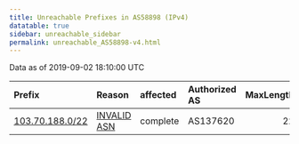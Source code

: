 ```yaml
---
title: Unreachable Prefixes in AS58898 (IPv4)
datatable: true
sidebar: unreachable_sidebar
permalink: unreachable_AS58898-v4.html
---
```


Data as of 2019-09-02 18:10:00 UTC


<div class="datatable-begin"></div>

| Prefix                                                   | Reason                                                                                                 | affected   | Authorized AS   |   MaxLength | Anchor                                       |   unreachable /24s |
|:---------------------------------------------------------|:-------------------------------------------------------------------------------------------------------|:-----------|:----------------|------------:|:---------------------------------------------|-------------------:|
| [103.70.188.0/22](https://stat.ripe.net/103.70.188.0/22) | [INVALID ASN](https://rpki-validator.ripe.net/announcement-preview?asn=AS58898&prefix=103.70.188.0/22) | complete   | AS137620        |          22 | [APNIC](unreachable_APNIC_RPKI_Root-v4.html) |                  4 |

<div class="datatable-end"></div>